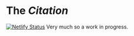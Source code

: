 # The *Citation*
[![Netlify Status](https://api.netlify.com/api/v1/badges/0b56735d-1b84-4197-a3da-3542a8cd500b/deploy-status)](https://app.netlify.com/sites/sta-citation/deploys)
Very much so a work in progress.
